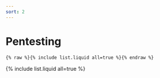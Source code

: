 ```yaml
---
sort: 2
---
```


# Pentesting

```
{% raw %}{% include list.liquid all=true %}{% endraw %}
```

{% include list.liquid all=true %}
